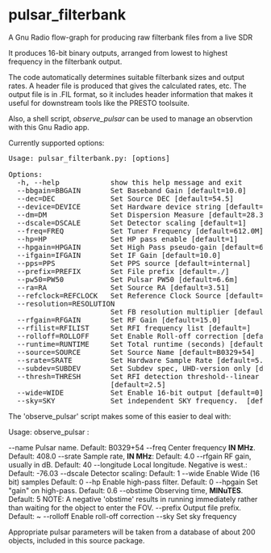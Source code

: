 # pulsar_filterbank
A Gnu Radio flow-graph for producing raw filterbank files from a live SDR

It produces 16-bit binary outputs, arranged from lowest to highest frequency
  in the filterbank output.

The code automatically determines suitable filterbank sizes and output
  rates.  A header file is produced that gives the calculated
  rates, etc.  The output file is in .FIL format, so it includes
  header information that makes it useful for downstream tools
  like the PRESTO toolsuite.

Also, a shell script, *observe_pulsar* can be used to manage an observtion
with this Gnu Radio app.

Currently supported options:
<pre>
Usage: pulsar_filterbank.py: [options]

Options:
  -h, --help            show this help message and exit
  --bbgain=BBGAIN       Set Baseband Gain [default=10.0]
  --dec=DEC             Set Source DEC [default=54.5]
  --device=DEVICE       Set Hardware device string [default=airspy=0]
  --dm=DM               Set Dispersion Measure [default=28.3]
  --dscale=DSCALE       Set Detector scaling [default=1]
  --freq=FREQ           Set Tuner Frequency [default=612.0M]
  --hp=HP               Set HP pass enable [default=1]
  --hpgain=HPGAIN       Set High Pass pseudo-gain [default=600.0m]
  --ifgain=IFGAIN       Set IF Gain [default=10.0]
  --pps=PPS             Set PPS source [default=internal]
  --prefix=PREFIX       Set File prefix [default=./]
  --pw50=PW50           Set Pulsar PW50 [default=6.6m]
  --ra=RA               Set Source RA [default=3.51]
  --refclock=REFCLOCK   Set Reference Clock Source [default=internal]
  --resolution=RESOLUTION
                        Set FB resolution multiplier [default=1]
  --rfgain=RFGAIN       Set RF Gain [default=15.0]
  --rfilist=RFILIST     Set RFI frequency list [default=]
  --rolloff=ROLLOFF     Set Enable Roll-off correction [default=1]
  --runtime=RUNTIME     Set Total runtime (seconds) [default=600]
  --source=SOURCE       Set Source Name [default=B0329+54]
  --srate=SRATE         Set Hardware Sample Rate [default=5.0M]
  --subdev=SUBDEV       Set Subdev spec, UHD-version only [default=A:0]
  --thresh=THRESH       Set RFI detection threshold--linear factor
                        [default=2.5]
  --wide=WIDE           Set Enable 16-bit output [default=0]
  --sky=SKY             Set independent SKY frequency.  [default=0]          
</pre>

The 'observe_pulsar' script makes some of this easier to deal with:

Usage: observe_pulsar <options>:

--name         Pulsar name. Default: B0329+54
--freq         Center frequency **IN MHz**.  Default: 408.0
--srate        Sample rate, **IN MHz**:  Default: 4.0
--rfgain       RF gain, usually in dB. Default: 40
--longitude    Local longitude. Negative is west.: Default: -76.03
--dscale       Detector scaling: Default: 1
--wide         Enable Wide (16 bit) samples Default: 0
--hp           Enable high-pass filter. Default: 0
--hpgain       Set "gain" on high-pass. Default: 0.6
--obstime      Observing time, **MINuTES**. Default: 5
               NOTE: A negative 'obstime' results in running immediately
               rather than waiting for the object to enter the FOV.
--prefix       Output file prefix. Default: ~
--rolloff      Enable roll-off correction
--sky          Set sky frequency


Appropriate pulsar parameters will be taken from a database of about 200 objects, included in this source package.
